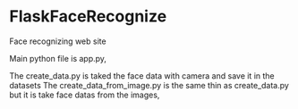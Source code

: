 # FlaskFaceRecognize
Face recognizing web site

Main python file is app.py, 

The create_data.py is taked the face data with camera and save it in the datasets
The create_data_from_image.py is the same thin as create_data.py but it is take face datas from the images,

